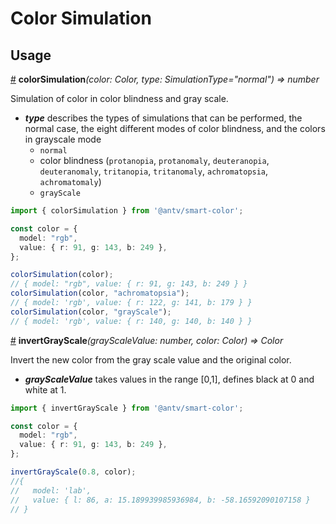 # Color Simulation


## Usage

<a name="colorSimulation" href="#colorSimulation">#</a> **colorSimulation**<i>(color: Color, type: SimulationType="normal") => number</i>

Simulation of color in color blindness and gray scale.

* ***type*** describes the types of simulations that can be performed, the normal case, the eight different modes of color blindness, and the colors in grayscale mode
  * `normal`
  * color blindness (`protanopia`, `protanomaly`, `deuteranopia`, `deuteranomaly`, `tritanopia`, `tritanomaly`, `achromatopsia`, `achromatomaly`)
  * `grayScale`

```ts
import { colorSimulation } from '@antv/smart-color';

const color = {
  model: "rgb",
  value: { r: 91, g: 143, b: 249 },
}; 

colorSimulation(color); 
// { model: "rgb", value: { r: 91, g: 143, b: 249 } }
colorSimulation(color, "achromatopsia");
// { model: 'rgb', value: { r: 122, g: 141, b: 179 } }
colorSimulation(color, "grayScale");
// { model: 'rgb', value: { r: 140, g: 140, b: 140 } }
```

<a name="invertGrayScale" href="#invertGrayScale">#</a> **invertGrayScale**<i>(grayScaleValue: number, color: Color) => Color</i>

Invert the new color from the gray scale value and the original color.

* ***grayScaleValue*** takes values in the range [0,1], defines black at 0 and white at 1.

```ts
import { invertGrayScale } from '@antv/smart-color';

const color = {
  model: "rgb",
  value: { r: 91, g: 143, b: 249 },
}; 

invertGrayScale(0.8, color);
//{
//   model: 'lab',
//   value: { l: 86, a: 15.189939985936984, b: -58.16592090107158 }
// }
```
